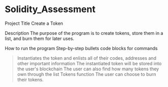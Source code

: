 # Solidity_Assessment
Project Title
Create a Token

Description
The purpose of the program is to create tokens, store them in a list, and burn them for later uses.


How to run the program
Step-by-step bullets
code blocks for commands
> Instantiates the token and enlists all of their codes, addresses and other important information
> The instantiated token will be stored into the user's blockchain
> The user can also find how many tokens they own through the list Tokens function
> The user can choose to burn their tokens.
